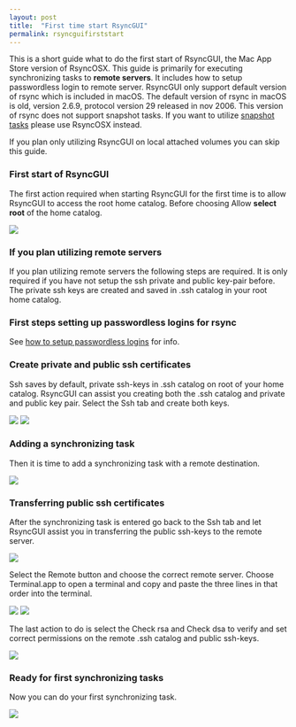 ```yaml
---
layout: post
title:  "First time start RsyncGUI"
permalink: rsyncguifirststart
---
```

This is a short guide what to do the first start of RsyncGUI, the Mac App Store version of RsyncOSX. This guide is primarily for executing synchronizing tasks to **remote servers**. It includes how to setup passwordless login to remote server. RsyncGUI only support  default version of rsync which is included in macOS. The default version of rsync in macOS is old, version 2.6.9, protocol version 29 released in nov 2006. This version of rsync does not support snapshot tasks. If you want to utilize [snapshot tasks](/snapshots) please use RsyncOSX instead.

If you plan only utilizing RsyncGUI on local attached volumes you can skip this guide.

### First start of RsyncGUI

The first action required when starting RsyncGUI for the first time is to allow RsyncGUI to access the root home catalog. Before choosing Allow **select root** of the home catalog.

![](/images/RsyncOSX/master/RsyncGUIfirststart/main2.png)

### If you plan utilizing remote servers

If you plan utilizing remote servers the following steps are required. It is only required if you have not setup the ssh private and public key-pair before. The private ssh keys are created and saved in .ssh catalog in your root home catalog.

### First steps setting up passwordless logins for rsync

See [how to setup passwordless logins](/remotelogins) for info.

### Create private and public ssh certificates

Ssh saves by default, private ssh-keys in .ssh catalog on root of your home catalog. RsyncGUI can assist you creating both the .ssh catalog and private and public key pair. Select the Ssh tab and create both keys.

![](/images/RsyncOSX/master/RsyncGUIfirststart/main3.png)
![](/images/RsyncOSX/master/RsyncGUIfirststart/main4.png)

### Adding a synchronizing task

Then it is time to add a synchronizing task with a remote destination.

![](/images/RsyncOSX/master/RsyncGUIfirststart/main5.png)

### Transferring public ssh certificates

After the synchronizing task is entered go back to the Ssh tab and let RsyncGUI assist you in transferring the public ssh-keys to the remote server.

![](/images/RsyncOSX/master/RsyncGUIfirststart/main6.png)

Select the Remote button and choose the correct remote server. Choose Terminal.app to open a terminal and copy and paste the three lines in that order into the terminal.

![](/images/RsyncOSX/master/RsyncGUIfirststart/main7.png)
![](/images/RsyncOSX/master/RsyncGUIfirststart/main8.png)

The last action to do is select the Check rsa and Check dsa to verify and set correct permissions on the remote .ssh catalog and public ssh-keys.

![](/images/RsyncOSX/master/RsyncGUIfirststart/main9.png)

### Ready for first synchronizing tasks

Now you can do your first synchronizing task.

![](/images/RsyncOSX/master/RsyncGUIfirststart/main10.png)
